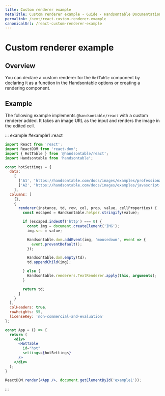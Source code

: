 ```yaml
---
title: Custom renderer example
metaTitle: Custom renderer example - Guide - Handsontable Documentation
permalink: /next/react-custom-renderer-example
canonicalUrl: /react-custom-renderer-example
---
```


# Custom renderer example

## Overview

You can declare a custom renderer for the `HotTable` component by declaring it as a function in the Handsontable options or creating a rendering component. 

## Example

The following example implements `@handsontable/react` with a custom renderer added. It takes an image URL as the input and renders the image in the edited cell.

::: example #example1 :react
```jsx
import React from 'react';
import ReactDOM from 'react-dom';
import { HotTable } from '@handsontable/react';
import Handsontable from 'handsontable';

const hotSettings = {
  data:
    [
      ['A1', 'https://handsontable.com/docs/images/examples/professional-javascript-developers-nicholas-zakas.jpg'],
      ['A2', 'https://handsontable.com/docs/images/examples/javascript-the-good-parts.jpg']
    ],
  columns: [
    {},
    {
      renderer(instance, td, row, col, prop, value, cellProperties) {
        const escaped = Handsontable.helper.stringify(value);

        if (escaped.indexOf('http') === 0) {
          const img = document.createElement('IMG');
          img.src = value;

          Handsontable.dom.addEvent(img, 'mousedown', event => {
            event.preventDefault();
          });

          Handsontable.dom.empty(td);
          td.appendChild(img);

        } else {
          Handsontable.renderers.TextRenderer.apply(this, arguments);
        }

        return td;
      }
    }
  ],
  colHeaders: true,
  rowHeights: 55,
  licenseKey: 'non-commercial-and-evaluation'
};

const App = () => {
  return (
    <div>
      <HotTable
        id="hot"
        settings={hotSettings}
      />
    </div>
  );
}

ReactDOM.render(<App />, document.getElementById('example1'));
```
:::
